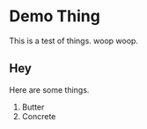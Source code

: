 # Demo Thing

This is a test of things. woop woop.

## Hey

Here are some things.

1. Butter
2. Concrete

